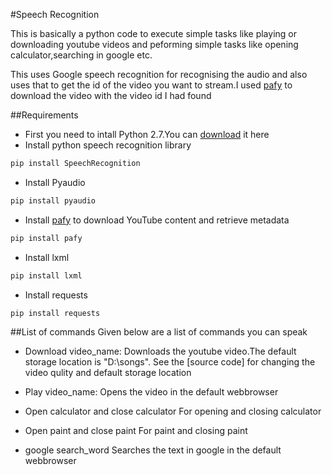 #Speech Recognition

This is basically a python code to execute simple tasks like playing or downloading youtube videos and peforming simple tasks like opening calculator,searching in google etc.

This uses Google speech recognition for recognising the audio and also uses that to get the id of the video you want to stream.I used  [pafy] to download the video with the video id I had found



##Requirements
* First you need to intall Python 2.7.You can [download] it here  
* Install python speech recognition library 
```sh
pip install SpeechRecognition
```
* Install Pyaudio
```sh
pip install pyaudio
```
* Install [pafy] to download YouTube content and retrieve metadata
```sh
pip install pafy
```
* Install lxml
```sh
pip install lxml
```
* Install requests
```sh
pip install requests
```
##List of commands
Given below are a list of commands you can speak
* Download video_name:
  Downloads the youtube video.The default storage location is "D:\songs".
  See the [source code] for changing the video qulity and default storage location

* Play video_name:
  Opens the video in the default webbrowser

* Open calculator and close calculator 
  For opening and closing calculator

* Open paint and close paint 
  For paint and closing paint

* google search_word
  Searches the text in google in  the default webbrowser 

[pafy]:<http://pythonhosted.org/Pafy/>
[download]:<https://www.python.org/downloads/>
